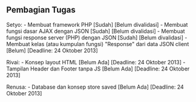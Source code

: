 Pembagian Tugas
--------------------------------------------------------------------------------

Setyo:
    - Membuat framework PHP
      [Sudah] [Belum divalidasi]
    - Membuat fungsi dasar AJAX dengan JSON
      [Sudah] [Belum divalidasi]
    - Membuat fungsi response server (PHP) dengan JSON
      [Sudah] [Belum divalidasi]
    - Membuat kelas (atau kumpulan fungsi) "Response" dari data JSON client
      [Belum] [Deadline: 24 Oktober 2013]
    
Rivai:
    - Konsep layout HTML
      [Belum Ada] [Deadline: 24 Oktober 2013]
    - Tampilan Header dan Footer tanpa JS
      [Belum Ada] [Deadline: 24 Oktober 2013]

Renusa:
    - Database dan konsep store saved
      [Belum Ada] [Deadline: 24 Oktober 2013]